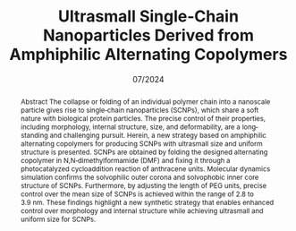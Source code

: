 ---
title: Ultrasmall Single‐Chain Nanoparticles Derived from Amphiphilic Alternating Copolymers
authors:
- Chufeng Qi
- You‐Liang Zhu
- Huanyu Zhao
- Zhong‐Yuan Lu
date: '07/2024'
doi: 10.1002/marc.202400087
publish_types: 期刊文章
publication: Macromolecular Rapid Communications
publication_short: Macromol. Rapid Commun.
abstract: Abstract             The collapse or folding of an individual polymer chain into a  nanoscale particle gives rise to single‐chain nanoparticles (SCNPs),  which share a soft nature with biological protein particles. The precise  control of their properties, including morphology, internal structure,  size, and deformability, are a long‐standing and challenging pursuit.  Herein, a new strategy based on amphiphilic alternating copolymers for  producing SCNPs with ultrasmall size and uniform structure is presented.  SCNPs are obtained by folding the designed alternating copolymer in  N,N‐dimethylformamide (DMF) and fixing it through a photocatalyzed  cycloaddition reaction of anthracene units. Molecular dynamics  simulation confirms the solvophilic outer corona and solvophobic inner  core structure of SCNPs. Furthermore, by adjusting the length of PEG  units, precise control over the mean size of SCNPs is achieved within  the range of 2.8 to 3.9 nm. These findings highlight a new  synthetic strategy that enables enhanced control over morphology and  internal structure while achieving ultrasmall and uniform size for  SCNPs.
url_pdf: https://onlinelibrary.wiley.com/doi/10.1002/marc.202400087
---